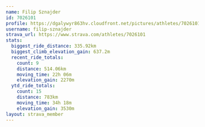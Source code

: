```yaml
---
name: Filip Sznajder
id: 7026101
profile: https://dgalywyr863hv.cloudfront.net/pictures/athletes/7026101/2123836/18/large.jpg
username: filip-sznajder
strava_url: https://www.strava.com/athletes/7026101
stats:
  biggest_ride_distance: 335.92km
  biggest_climb_elevation_gain: 637.2m
  recent_ride_totals:
    count: 9
    distance: 514.06km
    moving_time: 22h 06m
    elevation_gain: 2270m
  ytd_ride_totals:
    count: 15
    distance: 783km
    moving_time: 34h 18m
    elevation_gain: 3530m
layout: strava_member
--- 
```

